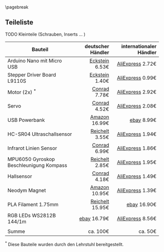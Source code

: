 




\pagebreak
## Teileliste

TODO Kleinteile (Schrauben, Inserts ... )

| Bauteil | deutscher Händler | internationaler Händler
| ------ | ---: | ---: |
| Arduino Nano mit Micro USB | [Eckstein](https://eckstein-shop.de/HIMALAYA-basic-Nano-V32-Board-Atmega328P-Arduino-kompatibel-Micro-USB-CP2104-USB-UART-IC) 6.53€ | [AliExpress](https://www.aliexpress.com/item/4000579100527.html) 2.72€
| Stepper Driver Board L9110S | [Eckstein](https://eckstein-shop.de/L9110-Dual-Channel-Stepper-Motor-Drive-Board-for-Arduino) 1.40€ | [AliExpress](https://www.aliexpress.com/item/32848290319.html) 0.99€
| Motor (2x) <sup>*</sup> | [Conrad](https://www.conrad.de/de/p/joy-it-com-motor01-getriebemotor-gelb-schwarz-passend-fuer-einplatinen-computer-arduino-banana-pi-cubieboard-raspbe-1573543.html) 7.78€ | [AliExpress](https://www.aliexpress.com/item/4000206577910.html) 2.92€
| Servo | [Conrad](https://www.conrad.de/de/p/sg90-mini-servo-micro-gear-9g-fuer-rc-car-boat-airplane-helicopter-trex-450-ce-802231739.html) 4.52€ | [AliExpress](https://www.aliexpress.com/item/32890069044.html) 2.08€
| USB Powerbank | [Amazon](https://www.amazon.de/Powerbank-Alugehäuse-Automatische-Techologie-Smartphones-Silber/dp/B00N2JBTEM?th=1) 16.99€ | [ebay](https://www.ebay.de/itm/Powerbank-10000mAh-External-Charger-tragbare-LED-2USB-Batterie-Fur-Mobile-Phone/392659445050) 8.99€
| HC-SR04 Ultraschallsensor | [Reichelt](https://www.reichelt.com/de/en/developer-boards-ultrasonic-distance-sensor-hc-sr04-debo-sen-ultra-p161487.html) 3.55€ | [AliExpress](https://aliexpress.com/item/32372099628.html) 1.94€
| Infrarot Linien Sensor | [Conrad](https://www.conrad.com/p/iduino-line-detector-st1140-1485324-33-5-v-dc-1-pcs-1485324) 6.99€ | [AliExpress](https://aliexpress.com/item/32981068185.html) 1.86€
| MPU6050 Gyroskop Beschleunigung Kompass | [Reichelt](https://www.reichelt.de/entwicklerboards-beschleunigung-gyroskop-mit-header-mpu-60-debo-sens-3axish-p266105.html) 2.85€ | [AliExpress](https://aliexpress.com/item/4000587196703.html) 1.95€
| Hallsensor | [Conrad](https://www.conrad.de/de/p/iduino-1485303-hallsensor-passend-fuer-einplatinen-computer-arduino-1485303.html) 4.18€ | [AliExpress](https://www.aliexpress.com/item/4000972122613.html) 1.49€
| Neodym Magnet | [Amazon](https://www.amazon.de/gp/product/B07FMTGZB9/ref=ppx_yo_dt_b_asin_title_o05_s00) 10.95€ | [AliExpress](https://www.aliexpress.com/item/4000130196226.html) 1.39€
| PLA Filament 1.75mm | [Reichelt](https://www.reichelt.com/de/en/pla-filament-1-75-mm-traffic-yellow-0-75-kg-m4p-20400211141-p277618.html) 15.95€ | [ebay](https://www.ebay.de/itm/3D-Drucker-Filament-1kg-PLA-1-75mm-Durchmesser-Spule-Rolle-1000g-Made-in-DE/401619975552) 16.90€
| RGB LEDs WS2812B 144/1m | [ebay](https://www.ebay.de/itm/30-60-144leds-m-RGB-LED-Stripe-Lichtband-WS2812B-5050-SMD-5V-Lichtstreifen-Lampe/203072938260?hash=item2f48172114:g:hhgAAOSwDilfMQMU) 16.79€ | [AliExpress](https://www.aliexpress.com/item/4001247224166.html) 8.56€
||
Summe |ca. 100€ | ca. 50€

<sup>*</sup> Diese Bauteile wurden durch den Lehrstuhl bereitgestellt.
